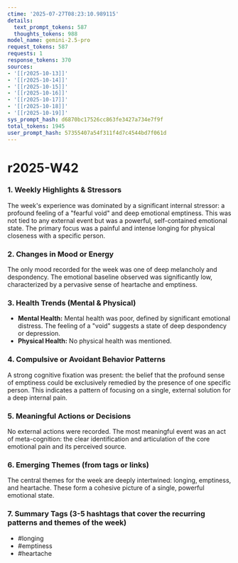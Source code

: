 ```yaml
---
ctime: '2025-07-27T08:23:10.989115'
details:
  text_prompt_tokens: 587
  thoughts_tokens: 988
model_name: gemini-2.5-pro
request_tokens: 587
requests: 1
response_tokens: 370
sources:
- '[[r2025-10-13]]'
- '[[r2025-10-14]]'
- '[[r2025-10-15]]'
- '[[r2025-10-16]]'
- '[[r2025-10-17]]'
- '[[r2025-10-18]]'
- '[[r2025-10-19]]'
sys_prompt_hash: d6870bc17526cc863fe3427a734e7f9f
total_tokens: 1945
user_prompt_hash: 57355407a54f311f4d7c4544bd7f061d
---
```

# r2025-W42

### 1. Weekly Highlights & Stressors
The week's experience was dominated by a significant internal stressor: a profound feeling of a "fearful void" and deep emotional emptiness. This was not tied to any external event but was a powerful, self-contained emotional state. The primary focus was a painful and intense longing for physical closeness with a specific person.

### 2. Changes in Mood or Energy
The only mood recorded for the week was one of deep melancholy and despondency. The emotional baseline observed was significantly low, characterized by a pervasive sense of heartache and emptiness.

### 3. Health Trends (Mental & Physical)
*   **Mental Health:** Mental health was poor, defined by significant emotional distress. The feeling of a "void" suggests a state of deep despondency or depression.
*   **Physical Health:** No physical health was mentioned.

### 4. Compulsive or Avoidant Behavior Patterns
A strong cognitive fixation was present: the belief that the profound sense of emptiness could be exclusively remedied by the presence of one specific person. This indicates a pattern of focusing on a single, external solution for a deep internal pain.

### 5. Meaningful Actions or Decisions
No external actions were recorded. The most meaningful event was an act of meta-cognition: the clear identification and articulation of the core emotional pain and its perceived source.

### 6. Emerging Themes (from tags or links)
The central themes for the week are deeply intertwined: longing, emptiness, and heartache. These form a cohesive picture of a single, powerful emotional state.

### 7. Summary Tags (3-5 hashtags that cover the recurring patterns and themes of the week)
*   #longing
*   #emptiness
*   #heartache